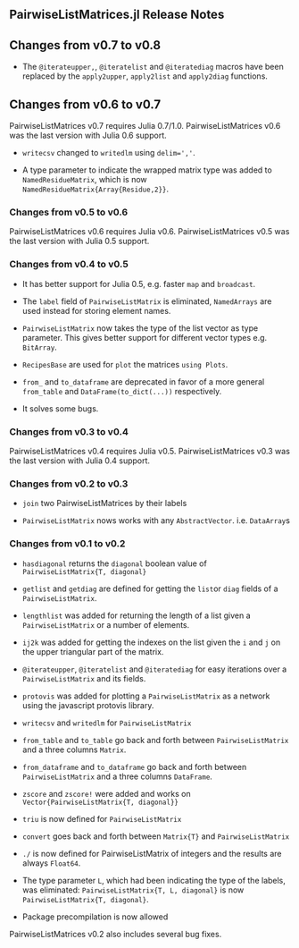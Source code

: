 ## PairwiseListMatrices.jl Release Notes

## Changes from v0.7 to v0.8

* The `@iterateupper,`, `@iteratelist` and `@iteratediag` macros have 
been replaced by the `apply2upper`, `apply2list` and `apply2diag` functions.

## Changes from v0.6 to v0.7

PairwiseListMatrices v0.7 requires Julia 0.7/1.0.
PairwiseListMatrices v0.6 was the last version with Julia 0.6 support.

* `writecsv` changed to `writedlm` using `delim=','`.   

* A type parameter to indicate the wrapped matrix type was added to
`NamedResidueMatrix`, which is now `NamedResidueMatrix{Array{Residue,2}}`.  

### Changes from v0.5 to v0.6

PairwiseListMatrices v0.6 requires Julia v0.6.
PairwiseListMatrices v0.5 was the last version with Julia 0.5 support.

### Changes from v0.4 to v0.5

* It has better support for Julia 0.5, e.g. faster `map` and `broadcast`.  

* The `label` field of `PairwiseListMatrix` is eliminated, `NamedArrays` are used instead
for storing element names.  

* `PairwiseListMatrix` now takes the type of the list vector as type parameter. This gives
better support for different vector types e.g. `BitArray`.   

* `RecipesBase` are used for `plot` the matrices `using Plots`.  

* `from_` and `to_dataframe` are deprecated in favor of a more general `from_table` and
`DataFrame(to_dict(...))` respectively.  

* It solves some bugs.  

### Changes from v0.3 to v0.4

PairwiseListMatrices v0.4 requires Julia v0.5.
PairwiseListMatrices v0.3 was the last version with Julia 0.4 support.

### Changes from v0.2 to v0.3

* `join` two PairwiseListMatrices by their labels

* `PairwiseListMatrix` nows works with any `AbstractVector`. i.e. `DataArray`s

### Changes from v0.1 to v0.2

* `hasdiagonal` returns the `diagonal` boolean value of `PairwiseListMatrix{T, diagonal}`

* `getlist` and `getdiag` are defined for getting the `list`or `diag` fields of a `PairwiseListMatrix`.

* `lengthlist` was added for returning the length of a list given a `PairwiseListMatrix` or a number of elements.

* `ij2k` was added for getting the indexes on the list given the `i` and `j` on the upper triangular part of the matrix.

* `@iterateupper`, `@iteratelist` and `@iteratediag` for easy iterations over a `PairwiseListMatrix` and its fields.

* `protovis` was added for plotting a `PairwiseListMatrix` as a network using the javascript protovis library.

* `writecsv` and `writedlm` for `PairwiseListMatrix`

* `from_table` and `to_table` go back and forth between `PairwiseListMatrix` and a three columns `Matrix`.

* `from_dataframe` and `to_dataframe` go back and forth between `PairwiseListMatrix` and a three columns `DataFrame`.

* `zscore` and `zscore!` were added and works on `Vector{PairwiseListMatrix{T, diagonal}}`

* `triu` is now defined for `PairwiseListMatrix`

* `convert` goes back and forth between `Matrix{T}` and `PairwiseListMatrix`

* `./` is now defined for PairwiseListMatrix of integers and the results are always `Float64`.

* The type parameter `L`, which had been indicating the type of the labels, was eliminated:  `PairwiseListMatrix{T, L, diagonal}` is now `PairwiseListMatrix{T, diagonal}`.

* Package precompilation is now allowed

PairwiseListMatrices v0.2 also includes several bug fixes.
